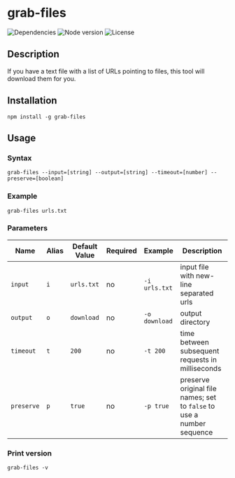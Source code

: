 # grab-files

![Dependencies](https://img.shields.io/david/kamilmielnik/grab-files)
![Node version](https://img.shields.io/node/v/grab-files)
![License](https://img.shields.io/npm/l/grab-files)

## Description
If you have a text file with a list of URLs pointing to files, this tool will download them for you.

## Installation
`npm install -g grab-files`

## Usage

### Syntax
`grab-files --input=[string] --output=[string] --timeout=[number] --preserve=[boolean]`

### Example
`grab-files urls.txt`

### Parameters
| Name       | Alias | Default Value | Required | Example       | Description                                                           |
|------------|-------|---------------|----------|---------------|-----------------------------------------------------------------------|
| `input`    | `i`   | `urls.txt`    | no       | `-i urls.txt` | input file with new-line separated urls                               |
| `output`   | `o`   | `download`    | no       | `-o download` | output directory                                                      |
| `timeout`  | `t`   | `200`         | no       | `-t 200`      | time between subsequent requests in milliseconds                      |
| `preserve` | `p`   | `true`        | no       | `-p true`     | preserve original file names; set to `false` to use a number sequence |

### Print version
`grab-files -v`
